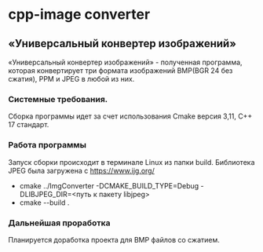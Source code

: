 # cpp-image converter
## «Универсальный конвертер изображений»

«Универсальный конвертер изображений» - полученная программа, которая конвертирует три формата изображений BMP(BGR 24 без сжатия), PPM и JPEG в любой из них.

### Системные требования.

Сборка программы идет за счет использования Cmake версия 3,11, C++ 17 стандарт. 

### Работа программы

Запуск сборки происходит в терминале Linux из папки build. Библиотека JPEG была загружена с <https://www.ijg.org/> 
* cmake ../ImgConverter -DCMAKE_BUILD_TYPE=Debug -DLIBJPEG_DIR=<путь к пакету libjpeg>
* cmake --build . 

### Дальнейшая проработка

Планируется доработка проекта для BMP файлов со сжатием.
